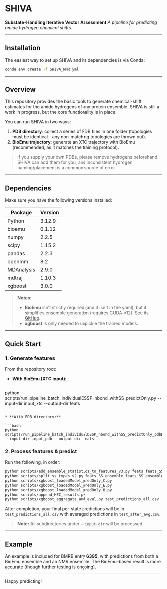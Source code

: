 # SHIVA

**Substate-Handling Iterative Vector Assessment**
*A pipeline for predicting amide hydrogen chemical shifts.*

---

## Installation

The easiest way to set up SHIVA and its dependencies is via Conda:

```bash
conda env create -f SHIVA_NMR.yml
```

---

## Overview

This repository provides the basic tools to generate chemical-shift estimates for the amide hydrogens of any protein ensemble. SHIVA is still a work in progress, but the core functionality is in place.

You can run SHIVA in two ways:

1. **PDB directory**: collect a series of PDB files in one folder (topologies must be identical - any non-matching topologies are thrown out).
2. **BioEmu trajectory**: generate an XTC trajectory with BioEmu (recommended, as it matches the training protocol).

> If you supply your own PDBs, please remove hydrogens beforehand. SHIVA can add them for you, and inconsistent hydrogen naming/placement is a common source of error.

---

## Dependencies

Make sure you have the following versions installed:

| Package    | Version |
| ---------- | ------- |
| Python     | 3.12.9  |
| bioemu     | 0.1.12  |
| numpy      | 2.2.5   |
| scipy      | 1.15.2  |
| pandas     | 2.2.3   |
| openmm     | 8.2     |
| MDAnalysis | 2.9.0   |
| mdtraj     | 1.10.3  |
| xgboost    | 3.0.0   |

> **Notes:**
>
> * **BioEmu** isn’t strictly required (and it isn't in the yaml), but it simplifies ensemble generation (requires CUDA ≥12). See its [GitHub](https://github.com/microsoft/bioemu).
> * **xgboost** is only needed to unpickle the trained models.

---

## Quick Start

### 1. Generate features

From the repository root:

* **With BioEmu (XTC input):**

  ```bash
python scripts/run_pipeline_batch_individualDSSP_hbond_withSS_predictOnly.py --input-dir input_xtc --output-dir feats
  ```

* **With PDB directory:**

  ```bash
python scripts/run_pipeline_batch_individualDSSP_hbond_withSS_predictOnly_pdbDir.py --input-dir input_pdb --output-dir feats
  ```

### 2. Process features & predict

Run the following, in order:

```bash
python scripts/add_ensemble_statistics_to_features_v3.py feats feats_SS_ensemble
python scripts/split_ss_types_v2.py feats_SS_ensemble feats_SS_ensemble_H feats_SS_ensemble_E feats_SS_ensemble_C
python scripts/xgboost_loadedModel_predOnly_C.py
python scripts/xgboost_loadedModel_predOnly_E.py
python scripts/xgboost_loadedModel_predOnly_H.py
python scripts/append_HEC_results.py
python scripts/xgboost_aggregate_and_eval.py test_predictions_all.csv
```

After completion, your final per-state predictions will be in `test_predictions_all.csv` with averaged predictions in `test_after_avg.csv`.

> **Note:** All subdirectories under `--input-dir` will be processed.

---

## Example

An example is included for BMRB entry **6395**, with predictions from both a BioEmu ensemble and an NMR ensemble. The BioEmu–based result is more accurate (though further testing is ongoing).

---

Happy predicting!
